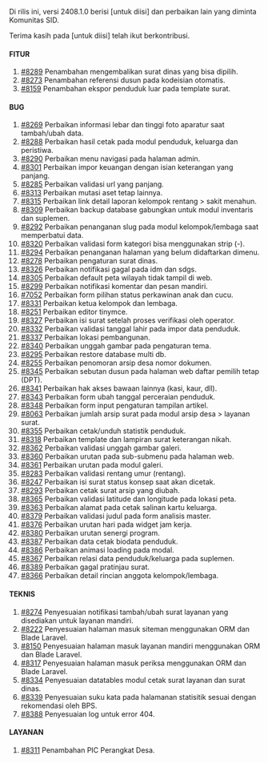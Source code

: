 Di rilis ini, versi 2408.1.0 berisi [untuk diisi] dan perbaikan lain yang diminta Komunitas SID.

Terima kasih pada [untuk diisi] telah ikut berkontribusi.


#### FITUR
1. [#8289](https://github.com/OpenSID/OpenSID/issues/8289) Penambahan mengembalikan surat dinas yang bisa dipilih.
2. [#8273](https://github.com/OpenSID/OpenSID/issues/8273) Penambahan referensi dusun pada kodeisian otomatis.
3. [#8159](https://github.com/OpenSID/OpenSID/issues/8159) Penambahan ekspor penduduk luar pada template surat.


#### BUG

1. [#8269](https://github.com/OpenSID/OpenSID/issues/8269) Perbaikan informasi lebar dan tinggi foto aparatur saat tambah/ubah data.
2. [#8288](https://github.com/OpenSID/OpenSID/issues/8288) Perbaikan hasil cetak pada modul penduduk, keluarga dan peristiwa.
3. [#8290](https://github.com/OpenSID/OpenSID/issues/8290) Perbaikan menu navigasi pada halaman admin.
4. [#8301](https://github.com/OpenSID/OpenSID/issues/8301) Perbaikan impor keuangan dengan isian keterangan yang panjang.
5. [#8285](https://github.com/OpenSID/OpenSID/issues/8285) Perbaikan validasi url yang panjang.
6. [#8313](https://github.com/OpenSID/OpenSID/issues/8313) Perbaikan mutasi aset tetap lainnya.
7. [#8315](https://github.com/OpenSID/OpenSID/issues/8315) Perbaikan link detail laporan kelompok rentang > sakit menahun.
8. [#8309](https://github.com/OpenSID/OpenSID/issues/8309) Perbaikan backup database gabungkan untuk modul inventaris dan suplemen.
9. [#8292](https://github.com/OpenSID/OpenSID/issues/8292) Perbaikan penanganan slug pada modul kelompok/lembaga saat memperbatui data.
10. [#8320](https://github.com/OpenSID/OpenSID/issues/8320) Perbaikan validasi form kategori bisa menggunakan strip (-).
11. [#8294](https://github.com/OpenSID/OpenSID/issues/8294) Perbaikan penanganan halaman yang belum didaftarkan dimenu.
12. [#8278](https://github.com/OpenSID/OpenSID/issues/8278) Perbaikan pengaturan surat dinas.
13. [#8326](https://github.com/OpenSID/OpenSID/issues/8326) Perbaikan notifikasi gagal pada idm dan sdgs.
14. [#8305](https://github.com/OpenSID/OpenSID/issues/8305) Perbaikan default peta wilayah tidak tampil di web.
15. [#8299](https://github.com/OpenSID/OpenSID/issues/8299) Perbaikan notifikasi komentar dan pesan mandiri.
16. [#7052](https://github.com/OpenSID/OpenSID/issues/7052) Perbaikan form pilihan status perkawinan anak dan cucu.
17. [#8331](https://github.com/OpenSID/OpenSID/issues/8331) Perbaikan ketua kelompok dan lembaga.
18. [#8251](https://github.com/OpenSID/OpenSID/issues/8251) Perbaikan editor tinymce.
19. [#8327](https://github.com/OpenSID/OpenSID/issues/8327) Perbaikan isi surat setelah proses verifikasi oleh operator.
20. [#8332](https://github.com/OpenSID/OpenSID/issues/8332) Perbaikan validasi tanggal lahir pada impor data penduduk.
21. [#8337](https://github.com/OpenSID/OpenSID/issues/8337) Perbaikan lokasi pembangunan.
22. [#8340](https://github.com/OpenSID/OpenSID/issues/8340) Perbaikan unggah gambar pada pengaturan tema.
23. [#8295](https://github.com/OpenSID/OpenSID/issues/8295) Perbaikan restore database multi db.
24. [#8255](https://github.com/OpenSID/OpenSID/issues/8255) Perbaikan penomoran arsip desa nomor dokumen.
25. [#8345](https://github.com/OpenSID/OpenSID/issues/8345) Perbaikan sebutan dusun pada halaman web daftar pemilih tetap (DPT).
26. [#8341](https://github.com/OpenSID/OpenSID/issues/8341) Perbaikan hak akses bawaan lainnya (kasi, kaur, dll).
27. [#8343](https://github.com/OpenSID/OpenSID/issues/8343) Perbaikan form ubah tanggal perceraian penduduk.
28. [#8348](https://github.com/OpenSID/OpenSID/issues/8348) Perbaikan form input pengaturan tampilan artikel.
29. [#8063](https://github.com/OpenSID/OpenSID/issues/8063) Perbaikan jumlah arsip surat pada modul arsip desa > layanan surat.
30. [#8355](https://github.com/OpenSID/OpenSID/issues/8355) Perbaikan cetak/unduh statistik penduduk.
31. [#8318](https://github.com/OpenSID/OpenSID/issues/8318) Perbaikan template dan lampiran surat keterangan nikah.
32. [#8362](https://github.com/OpenSID/OpenSID/issues/8362) Perbaikan validasi unggah gambar galeri.
33. [#8360](https://github.com/OpenSID/OpenSID/issues/8360) Perbaikan urutan pada sub-submenu pada halaman web.
34. [#8361](https://github.com/OpenSID/OpenSID/issues/8361) Perbaikan urutan pada modul galeri.
35. [#8283](https://github.com/OpenSID/OpenSID/issues/8283) Perbaikan validasi rentang umur (rentang).
36. [#8247](https://github.com/OpenSID/OpenSID/issues/8247) Perbaikan isi surat status konsep saat akan dicetak.
37. [#8293](https://github.com/OpenSID/OpenSID/issues/8293) Perbaikan cetak surat arsip yang diubah.
38. [#8365](https://github.com/OpenSID/OpenSID/issues/8365) Perbaikan validasi latitude dan longitude pada lokasi peta.
39. [#8363](https://github.com/OpenSID/OpenSID/issues/8363) Perbaikan alamat pada cetak salinan kartu keluarga.
40. [#8379](https://github.com/OpenSID/OpenSID/issues/8379) Perbaikan validasi judul pada form analisis master.
41. [#8376](https://github.com/OpenSID/OpenSID/issues/8376) Perbaikan urutan hari pada widget jam kerja.
42. [#8380](https://github.com/OpenSID/OpenSID/issues/8380) Perbaikan urutan senergi program.
43. [#8387](https://github.com/OpenSID/OpenSID/issues/8387) Perbaikan data cetak biodata penduduk.
44. [#8386](https://github.com/OpenSID/OpenSID/issues/8386) Perbaikan animasi loading pada modal.
45. [#8367](https://github.com/OpenSID/OpenSID/issues/8367) Perbaikan relasi data penduduk/keluarga pada suplemen.
46. [#8389](https://github.com/OpenSID/OpenSID/issues/8389) Perbaikan gagal pratinjau surat.
47. [#8366](https://github.com/OpenSID/OpenSID/issues/8366) Perbaikan detail rincian anggota kelompok/lembaga.


#### TEKNIS

1. [#8274](https://github.com/OpenSID/OpenSID/issues/8274) Penyesuaian notifikasi tambah/ubah surat layanan yang disediakan untuk layanan mandiri.
2. [#8222](https://github.com/OpenSID/OpenSID/issues/8222) Penyesuaian halaman masuk siteman menggunakan ORM dan Blade Laravel.
3. [#8150](https://github.com/OpenSID/OpenSID/issues/8150) Penyesuaian halaman masuk layanan mandiri menggunakan ORM dan Blade Laravel.
4. [#8317](https://github.com/OpenSID/OpenSID/issues/8317) Penyesuaian halaman masuk periksa menggunakan ORM dan Blade Laravel.
5. [#8334](https://github.com/OpenSID/OpenSID/issues/8334) Penyesuaian datatables modul cetak surat layanan dan surat dinas.
6. [#8339](https://github.com/OpenSID/OpenSID/issues/8339) Penyesuaian suku kata pada halamanan statisitik sesuai dengan rekomendasi oleh BPS.
7. [#8388](https://github.com/OpenSID/OpenSID/issues/8388) Penyesuaian log untuk error 404.

#### LAYANAN
1. [#8311](https://github.com/OpenSID/OpenSID/issues/8311) Penambahan PIC Perangkat Desa.